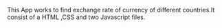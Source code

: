 This App works to find exchange rate of currency of different countries.It consist of a HTML ,CSS and two Javascript files.

